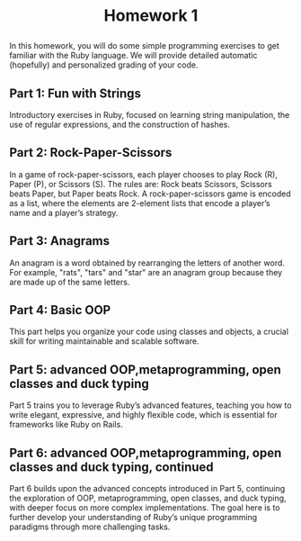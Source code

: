 # <p align="center"> Homework 1 </p>
In this homework, you will do some simple programming exercises to get familiar with the Ruby language. We will provide detailed automatic (hopefully) and personalized grading of your code.

## Part 1: Fun with Strings 
Introductory exercises in Ruby, focused on learning string manipulation, the use of regular expressions, and the construction of hashes.

## Part 2: Rock-Paper-Scissors
In a game of rock-paper-scissors, each player chooses to play Rock (R), Paper (P), or Scissors (S). The rules are: Rock beats Scissors, Scissors beats Paper, but Paper beats Rock. A rock-paper-scissors game is encoded as a list, where the elements are 2-element lists that encode a player’s name and a player’s strategy.

## Part 3: Anagrams
An anagram is a word obtained by rearranging the letters of another word. For example, "rats", "tars" and "star" are an anagram group because they are made up of the same letters.

## Part 4: Basic OOP
This part helps you organize your code using classes and objects, a crucial skill for writing maintainable and scalable software.

## Part 5: advanced OOP,metaprogramming, open classes and duck typing
Part 5 trains you to leverage Ruby’s advanced features, teaching you how to write elegant, expressive, and highly flexible code, which is essential for frameworks like Ruby on Rails.

## Part 6: advanced OOP,metaprogramming, open classes and duck typing, continued
Part 6 builds upon the advanced concepts introduced in Part 5, continuing the exploration of OOP, metaprogramming, open classes, and duck typing, with deeper focus on more complex implementations. The goal here is to further develop your understanding of Ruby’s unique programming paradigms through more challenging tasks.
